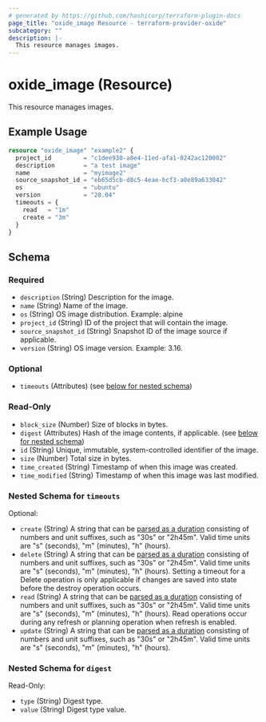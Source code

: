 ```yaml
---
# generated by https://github.com/hashicorp/terraform-plugin-docs
page_title: "oxide_image Resource - terraform-provider-oxide"
subcategory: ""
description: |-
  This resource manages images.
---
```


# oxide_image (Resource)

This resource manages images.

## Example Usage

```terraform
resource "oxide_image" "example2" {
  project_id         = "c1dee930-a8e4-11ed-afa1-0242ac120002"
  description        = "a test image"
  name               = "myimage2"
  source_snapshot_id = "eb65d5cb-d8c5-4eae-bcf3-a0e89a633042"
  os                 = "ubuntu"
  version            = "20.04"
  timeouts = {
    read   = "1m"
    create = "3m"
  }
}
```

<!-- schema generated by tfplugindocs -->
## Schema

### Required

- `description` (String) Description for the image.
- `name` (String) Name of the image.
- `os` (String) OS image distribution. Example: alpine
- `project_id` (String) ID of the project that will contain the image.
- `source_snapshot_id` (String) Snapshot ID of the image source if applicable.
- `version` (String) OS image version. Example: 3.16.

### Optional

- `timeouts` (Attributes) (see [below for nested schema](#nestedatt--timeouts))

### Read-Only

- `block_size` (Number) Size of blocks in bytes.
- `digest` (Attributes) Hash of the image contents, if applicable. (see [below for nested schema](#nestedatt--digest))
- `id` (String) Unique, immutable, system-controlled identifier of the image.
- `size` (Number) Total size in bytes.
- `time_created` (String) Timestamp of when this image was created.
- `time_modified` (String) Timestamp of when this image was last modified.

<a id="nestedatt--timeouts"></a>
### Nested Schema for `timeouts`

Optional:

- `create` (String) A string that can be [parsed as a duration](https://pkg.go.dev/time#ParseDuration) consisting of numbers and unit suffixes, such as "30s" or "2h45m". Valid time units are "s" (seconds), "m" (minutes), "h" (hours).
- `delete` (String) A string that can be [parsed as a duration](https://pkg.go.dev/time#ParseDuration) consisting of numbers and unit suffixes, such as "30s" or "2h45m". Valid time units are "s" (seconds), "m" (minutes), "h" (hours). Setting a timeout for a Delete operation is only applicable if changes are saved into state before the destroy operation occurs.
- `read` (String) A string that can be [parsed as a duration](https://pkg.go.dev/time#ParseDuration) consisting of numbers and unit suffixes, such as "30s" or "2h45m". Valid time units are "s" (seconds), "m" (minutes), "h" (hours). Read operations occur during any refresh or planning operation when refresh is enabled.
- `update` (String) A string that can be [parsed as a duration](https://pkg.go.dev/time#ParseDuration) consisting of numbers and unit suffixes, such as "30s" or "2h45m". Valid time units are "s" (seconds), "m" (minutes), "h" (hours).


<a id="nestedatt--digest"></a>
### Nested Schema for `digest`

Read-Only:

- `type` (String) Digest type.
- `value` (String) Digest type value.
